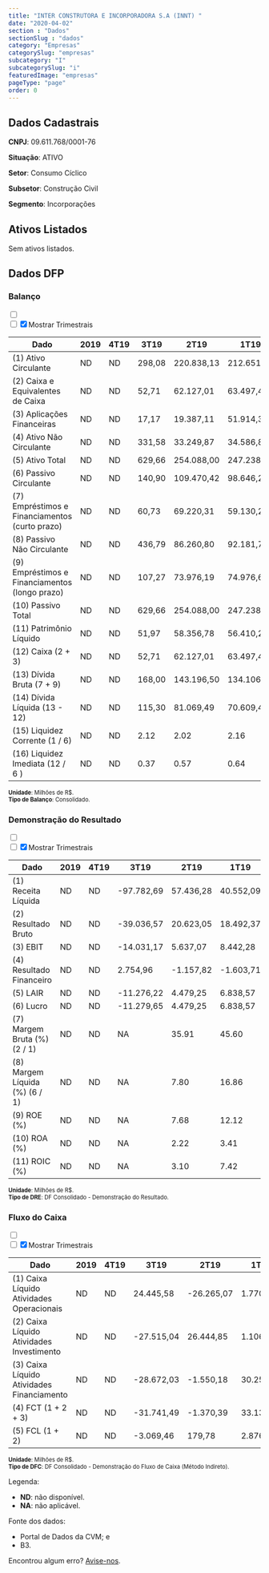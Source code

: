 ```yaml
---  
title: "INTER CONSTRUTORA E INCORPORADORA S.A (INNT) "  
date: "2020-04-02"  
section : "Dados"  
sectionSlug : "dados"  
category: "Empresas"  
categorySlug: "empresas"  
subcategory: "I"  
subcategorySlug: "i"  
featuredImage: "empresas"  
pageType: "page"  
order: 0  
---
```



## Dados Cadastrais


**CNPJ**: 09.611.768/0001-76

**Situação**: ATIVO

**Setor**: Consumo Cíclico

**Subsetor**: Construção Civil

**Segmento**: Incorporações


## Ativos Listados


Sem ativos listados.




## Dados DFP

### Balanço
  
<input type='checkbox' class='toggleCommand' id='toggleBalanco' name='toggleBalanco'>  
<div class='filter-group-balanco'>  
<div class='check_button_balanco'>  
<label for='toggleBalanco'>  
<input type='checkbox' data-filter-col='trimBalanco'><input type='checkbox' data-filter-col='trimBalanco' checked><span>Mostrar Trimestrais</span>  
</label>  
</div>  
</div>  
<div class='overflow balancoTableWrapper'>  
<table class='balancoTable'>  
<thead>  
<tr>  
<th class='dataHeader fixedLeftColumn'>Dado</th>  
<th>2019</th>  
<th class='trimHeader' data-col='trimBalanco'>4T19</th>  
<th class='trimHeader' data-col='trimBalanco'>3T19</th>  
<th class='trimHeader' data-col='trimBalanco'>2T19</th>  
<th class='trimHeader' data-col='trimBalanco'>1T19</th>  
<th>2018</th>  
<th class='trimHeader' data-col='trimBalanco'>4T18</th>  
<th class='trimHeader' data-col='trimBalanco'>3T18</th>  
<th class='trimHeader' data-col='trimBalanco'>2T18</th>  
<th class='trimHeader' data-col='trimBalanco'>1T18</th>  
<th>2017</th>  
<th class='trimHeader' data-col='trimBalanco'>4T17</th>  
<th class='trimHeader' data-col='trimBalanco'>3T17</th>  
<th class='trimHeader' data-col='trimBalanco'>2T17</th>  
<th class='trimHeader' data-col='trimBalanco'>1T17</th>  
<th>2016</th>  
<th class='trimHeader' data-col='trimBalanco'>4T16</th>  
<th class='trimHeader' data-col='trimBalanco'>3T16</th>  
<th class='trimHeader' data-col='trimBalanco'>2T16</th>  
<th class='trimHeader' data-col='trimBalanco'>1T16</th>  
<th>2015</th>  
<th class='trimHeader' data-col='trimBalanco'>4T15</th>  
<th class='trimHeader' data-col='trimBalanco'>3T15</th>  
<th class='trimHeader' data-col='trimBalanco'>2T15</th>  
<th class='trimHeader' data-col='trimBalanco'>1T15</th>  
</tr>  
</thead>  
<tbody>  
<tr class='trContaAtivo'>  
<td class='leftAlignCell rowDescription fixedLeftColumn'>(1) Ativo Circulante</td>  
<td>ND</td>  
<td data-col='trimBalanco' class='trimData'>ND</td>  
<td data-col='trimBalanco' class='trimData'>298,08</td>  
<td data-col='trimBalanco' class='trimData'>220.838,13</td>  
<td data-col='trimBalanco' class='trimData'>212.651,36</td>  
<td>197,12</td>  
<td data-col='trimBalanco' class='trimData'>197,12</td>  
<td data-col='trimBalanco' class='trimData'>197,12</td>  
<td data-col='trimBalanco' class='trimData'>190.526,20</td>  
<td data-col='trimBalanco' class='trimData'>190.526,20</td>  
<td>53,21</td>  
<td data-col='trimBalanco' class='trimData'>53,21</td>  
<td data-col='trimBalanco' class='trimData'>53,21</td>  
<td data-col='trimBalanco' class='trimData'>ND</td>  
<td data-col='trimBalanco' class='trimData'>ND</td>  
<td>ND</td>  
<td data-col='trimBalanco' class='trimData'>ND</td>  
<td data-col='trimBalanco' class='trimData'>ND</td>  
<td data-col='trimBalanco' class='trimData'>ND</td>  
<td data-col='trimBalanco' class='trimData'>ND</td>  
<td>ND</td>  
<td data-col='trimBalanco' class='trimData'>ND</td>  
<td data-col='trimBalanco' class='trimData'>ND</td>  
<td data-col='trimBalanco' class='trimData'>ND</td>  
<td data-col='trimBalanco' class='trimData'>ND</td>  
</tr>  
<tr class='trContaAtivo'>  
<td class='leftAlignCell rowDescription fixedLeftColumn'>(2) Caixa e Equivalentes de Caixa</td>  
<td>ND</td>  
<td data-col='trimBalanco' class='trimData'>ND</td>  
<td data-col='trimBalanco' class='trimData'>52,71</td>  
<td data-col='trimBalanco' class='trimData'>62.127,01</td>  
<td data-col='trimBalanco' class='trimData'>63.497,40</td>  
<td>30,36</td>  
<td data-col='trimBalanco' class='trimData'>30,36</td>  
<td data-col='trimBalanco' class='trimData'>30,36</td>  
<td data-col='trimBalanco' class='trimData'>30.363,17</td>  
<td data-col='trimBalanco' class='trimData'>30.363,17</td>  
<td>29,98</td>  
<td data-col='trimBalanco' class='trimData'>29,98</td>  
<td data-col='trimBalanco' class='trimData'>29,98</td>  
<td data-col='trimBalanco' class='trimData'>ND</td>  
<td data-col='trimBalanco' class='trimData'>ND</td>  
<td>ND</td>  
<td data-col='trimBalanco' class='trimData'>ND</td>  
<td data-col='trimBalanco' class='trimData'>ND</td>  
<td data-col='trimBalanco' class='trimData'>ND</td>  
<td data-col='trimBalanco' class='trimData'>ND</td>  
<td>ND</td>  
<td data-col='trimBalanco' class='trimData'>ND</td>  
<td data-col='trimBalanco' class='trimData'>ND</td>  
<td data-col='trimBalanco' class='trimData'>ND</td>  
<td data-col='trimBalanco' class='trimData'>ND</td>  
</tr>  
<tr class='trContaAtivo'>  
<td class='leftAlignCell rowDescription fixedLeftColumn'>(3) Aplicações Financeiras</td>  
<td>ND</td>  
<td data-col='trimBalanco' class='trimData'>ND</td>  
<td data-col='trimBalanco' class='trimData'>17,17</td>  
<td data-col='trimBalanco' class='trimData'>19.387,11</td>  
<td data-col='trimBalanco' class='trimData'>51.914,35</td>  
<td>54,80</td>  
<td data-col='trimBalanco' class='trimData'>54,80</td>  
<td data-col='trimBalanco' class='trimData'>54,80</td>  
<td data-col='trimBalanco' class='trimData'>54.805,31</td>  
<td data-col='trimBalanco' class='trimData'>54.805,31</td>  
<td>0,00</td>  
<td data-col='trimBalanco' class='trimData'>0,00</td>  
<td data-col='trimBalanco' class='trimData'>0,00</td>  
<td data-col='trimBalanco' class='trimData'>ND</td>  
<td data-col='trimBalanco' class='trimData'>ND</td>  
<td>ND</td>  
<td data-col='trimBalanco' class='trimData'>ND</td>  
<td data-col='trimBalanco' class='trimData'>ND</td>  
<td data-col='trimBalanco' class='trimData'>ND</td>  
<td data-col='trimBalanco' class='trimData'>ND</td>  
<td>ND</td>  
<td data-col='trimBalanco' class='trimData'>ND</td>  
<td data-col='trimBalanco' class='trimData'>ND</td>  
<td data-col='trimBalanco' class='trimData'>ND</td>  
<td data-col='trimBalanco' class='trimData'>ND</td>  
</tr>  
<tr class='trContaAtivo'>  
<td class='leftAlignCell rowDescription fixedLeftColumn'>(4) Ativo Não Circulante</td>  
<td>ND</td>  
<td data-col='trimBalanco' class='trimData'>ND</td>  
<td data-col='trimBalanco' class='trimData'>331,58</td>  
<td data-col='trimBalanco' class='trimData'>33.249,87</td>  
<td data-col='trimBalanco' class='trimData'>34.586,84</td>  
<td>198,12</td>  
<td data-col='trimBalanco' class='trimData'>198,12</td>  
<td data-col='trimBalanco' class='trimData'>198,12</td>  
<td data-col='trimBalanco' class='trimData'>25.625,91</td>  
<td data-col='trimBalanco' class='trimData'>25.625,91</td>  
<td>21,62</td>  
<td data-col='trimBalanco' class='trimData'>21,62</td>  
<td data-col='trimBalanco' class='trimData'>21,62</td>  
<td data-col='trimBalanco' class='trimData'>ND</td>  
<td data-col='trimBalanco' class='trimData'>ND</td>  
<td>ND</td>  
<td data-col='trimBalanco' class='trimData'>ND</td>  
<td data-col='trimBalanco' class='trimData'>ND</td>  
<td data-col='trimBalanco' class='trimData'>ND</td>  
<td data-col='trimBalanco' class='trimData'>ND</td>  
<td>ND</td>  
<td data-col='trimBalanco' class='trimData'>ND</td>  
<td data-col='trimBalanco' class='trimData'>ND</td>  
<td data-col='trimBalanco' class='trimData'>ND</td>  
<td data-col='trimBalanco' class='trimData'>ND</td>  
</tr>  
<tr class='trContaAtivo'>  
<td class='leftAlignCell rowDescription fixedLeftColumn'>(5) Ativo Total</td>  
<td>ND</td>  
<td data-col='trimBalanco' class='trimData'>ND</td>  
<td data-col='trimBalanco' class='trimData'>629,66</td>  
<td data-col='trimBalanco' class='trimData'>254.088,00</td>  
<td data-col='trimBalanco' class='trimData'>247.238,21</td>  
<td>395,23</td>  
<td data-col='trimBalanco' class='trimData'>395,23</td>  
<td data-col='trimBalanco' class='trimData'>395,23</td>  
<td data-col='trimBalanco' class='trimData'>216.152,11</td>  
<td data-col='trimBalanco' class='trimData'>216.152,11</td>  
<td>74,83</td>  
<td data-col='trimBalanco' class='trimData'>74,83</td>  
<td data-col='trimBalanco' class='trimData'>74,83</td>  
<td data-col='trimBalanco' class='trimData'>ND</td>  
<td data-col='trimBalanco' class='trimData'>ND</td>  
<td>ND</td>  
<td data-col='trimBalanco' class='trimData'>ND</td>  
<td data-col='trimBalanco' class='trimData'>ND</td>  
<td data-col='trimBalanco' class='trimData'>ND</td>  
<td data-col='trimBalanco' class='trimData'>ND</td>  
<td>ND</td>  
<td data-col='trimBalanco' class='trimData'>ND</td>  
<td data-col='trimBalanco' class='trimData'>ND</td>  
<td data-col='trimBalanco' class='trimData'>ND</td>  
<td data-col='trimBalanco' class='trimData'>ND</td>  
</tr>  
<tr class='trContaPassivo'>  
<td class='leftAlignCell rowDescription fixedLeftColumn'>(6) Passivo Circulante</td>  
<td>ND</td>  
<td data-col='trimBalanco' class='trimData'>ND</td>  
<td data-col='trimBalanco' class='trimData'>140,90</td>  
<td data-col='trimBalanco' class='trimData'>109.470,42</td>  
<td data-col='trimBalanco' class='trimData'>98.646,21</td>  
<td>112,83</td>  
<td data-col='trimBalanco' class='trimData'>112,83</td>  
<td data-col='trimBalanco' class='trimData'>112,83</td>  
<td data-col='trimBalanco' class='trimData'>58.363,55</td>  
<td data-col='trimBalanco' class='trimData'>58.363,55</td>  
<td>20,07</td>  
<td data-col='trimBalanco' class='trimData'>20,07</td>  
<td data-col='trimBalanco' class='trimData'>20,07</td>  
<td data-col='trimBalanco' class='trimData'>ND</td>  
<td data-col='trimBalanco' class='trimData'>ND</td>  
<td>ND</td>  
<td data-col='trimBalanco' class='trimData'>ND</td>  
<td data-col='trimBalanco' class='trimData'>ND</td>  
<td data-col='trimBalanco' class='trimData'>ND</td>  
<td data-col='trimBalanco' class='trimData'>ND</td>  
<td>ND</td>  
<td data-col='trimBalanco' class='trimData'>ND</td>  
<td data-col='trimBalanco' class='trimData'>ND</td>  
<td data-col='trimBalanco' class='trimData'>ND</td>  
<td data-col='trimBalanco' class='trimData'>ND</td>  
</tr>  
<tr class='trContaPassivo'>  
<td class='leftAlignCell rowDescription fixedLeftColumn'>(7) Empréstimos e Financiamentos (curto prazo)</td>  
<td>ND</td>  
<td data-col='trimBalanco' class='trimData'>ND</td>  
<td data-col='trimBalanco' class='trimData'>60,73</td>  
<td data-col='trimBalanco' class='trimData'>69.220,31</td>  
<td data-col='trimBalanco' class='trimData'>59.130,28</td>  
<td>11,17</td>  
<td data-col='trimBalanco' class='trimData'>11,17</td>  
<td data-col='trimBalanco' class='trimData'>11,17</td>  
<td data-col='trimBalanco' class='trimData'>2.941,73</td>  
<td data-col='trimBalanco' class='trimData'>2.941,73</td>  
<td>2,10</td>  
<td data-col='trimBalanco' class='trimData'>2,10</td>  
<td data-col='trimBalanco' class='trimData'>2,10</td>  
<td data-col='trimBalanco' class='trimData'>ND</td>  
<td data-col='trimBalanco' class='trimData'>ND</td>  
<td>ND</td>  
<td data-col='trimBalanco' class='trimData'>ND</td>  
<td data-col='trimBalanco' class='trimData'>ND</td>  
<td data-col='trimBalanco' class='trimData'>ND</td>  
<td data-col='trimBalanco' class='trimData'>ND</td>  
<td>ND</td>  
<td data-col='trimBalanco' class='trimData'>ND</td>  
<td data-col='trimBalanco' class='trimData'>ND</td>  
<td data-col='trimBalanco' class='trimData'>ND</td>  
<td data-col='trimBalanco' class='trimData'>ND</td>  
</tr>  
<tr class='trContaPassivo'>  
<td class='leftAlignCell rowDescription fixedLeftColumn'>(8) Passivo Não Circulante</td>  
<td>ND</td>  
<td data-col='trimBalanco' class='trimData'>ND</td>  
<td data-col='trimBalanco' class='trimData'>436,79</td>  
<td data-col='trimBalanco' class='trimData'>86.260,80</td>  
<td data-col='trimBalanco' class='trimData'>92.181,74</td>  
<td>258,99</td>  
<td data-col='trimBalanco' class='trimData'>258,99</td>  
<td data-col='trimBalanco' class='trimData'>258,99</td>  
<td data-col='trimBalanco' class='trimData'>108.216,87</td>  
<td data-col='trimBalanco' class='trimData'>108.216,87</td>  
<td>47,62</td>  
<td data-col='trimBalanco' class='trimData'>47,62</td>  
<td data-col='trimBalanco' class='trimData'>47,62</td>  
<td data-col='trimBalanco' class='trimData'>ND</td>  
<td data-col='trimBalanco' class='trimData'>ND</td>  
<td>ND</td>  
<td data-col='trimBalanco' class='trimData'>ND</td>  
<td data-col='trimBalanco' class='trimData'>ND</td>  
<td data-col='trimBalanco' class='trimData'>ND</td>  
<td data-col='trimBalanco' class='trimData'>ND</td>  
<td>ND</td>  
<td data-col='trimBalanco' class='trimData'>ND</td>  
<td data-col='trimBalanco' class='trimData'>ND</td>  
<td data-col='trimBalanco' class='trimData'>ND</td>  
<td data-col='trimBalanco' class='trimData'>ND</td>  
</tr>  
<tr class='trContaPassivo'>  
<td class='leftAlignCell rowDescription fixedLeftColumn'>(9) Empréstimos e Financiamentos (longo prazo)</td>  
<td>ND</td>  
<td data-col='trimBalanco' class='trimData'>ND</td>  
<td data-col='trimBalanco' class='trimData'>107,27</td>  
<td data-col='trimBalanco' class='trimData'>73.976,19</td>  
<td data-col='trimBalanco' class='trimData'>74.976,62</td>  
<td>91,77</td>  
<td data-col='trimBalanco' class='trimData'>91,77</td>  
<td data-col='trimBalanco' class='trimData'>91,77</td>  
<td data-col='trimBalanco' class='trimData'>95.850,02</td>  
<td data-col='trimBalanco' class='trimData'>95.850,02</td>  
<td>36,36</td>  
<td data-col='trimBalanco' class='trimData'>36,36</td>  
<td data-col='trimBalanco' class='trimData'>36,36</td>  
<td data-col='trimBalanco' class='trimData'>ND</td>  
<td data-col='trimBalanco' class='trimData'>ND</td>  
<td>ND</td>  
<td data-col='trimBalanco' class='trimData'>ND</td>  
<td data-col='trimBalanco' class='trimData'>ND</td>  
<td data-col='trimBalanco' class='trimData'>ND</td>  
<td data-col='trimBalanco' class='trimData'>ND</td>  
<td>ND</td>  
<td data-col='trimBalanco' class='trimData'>ND</td>  
<td data-col='trimBalanco' class='trimData'>ND</td>  
<td data-col='trimBalanco' class='trimData'>ND</td>  
<td data-col='trimBalanco' class='trimData'>ND</td>  
</tr>  
<tr class='trContaPassivo'>  
<td class='leftAlignCell rowDescription fixedLeftColumn'>(10) Passivo Total</td>  
<td>ND</td>  
<td data-col='trimBalanco' class='trimData'>ND</td>  
<td data-col='trimBalanco' class='trimData'>629,66</td>  
<td data-col='trimBalanco' class='trimData'>254.088,00</td>  
<td data-col='trimBalanco' class='trimData'>247.238,21</td>  
<td>395,23</td>  
<td data-col='trimBalanco' class='trimData'>395,23</td>  
<td data-col='trimBalanco' class='trimData'>395,23</td>  
<td data-col='trimBalanco' class='trimData'>216.152,11</td>  
<td data-col='trimBalanco' class='trimData'>216.152,11</td>  
<td>74,83</td>  
<td data-col='trimBalanco' class='trimData'>74,83</td>  
<td data-col='trimBalanco' class='trimData'>74,83</td>  
<td data-col='trimBalanco' class='trimData'>ND</td>  
<td data-col='trimBalanco' class='trimData'>ND</td>  
<td>ND</td>  
<td data-col='trimBalanco' class='trimData'>ND</td>  
<td data-col='trimBalanco' class='trimData'>ND</td>  
<td data-col='trimBalanco' class='trimData'>ND</td>  
<td data-col='trimBalanco' class='trimData'>ND</td>  
<td>ND</td>  
<td data-col='trimBalanco' class='trimData'>ND</td>  
<td data-col='trimBalanco' class='trimData'>ND</td>  
<td data-col='trimBalanco' class='trimData'>ND</td>  
<td data-col='trimBalanco' class='trimData'>ND</td>  
</tr>  
<tr class='trContaPassivo'>  
<td class='leftAlignCell rowDescription fixedLeftColumn'>(11) Patrimônio Líquido</td>  
<td>ND</td>  
<td data-col='trimBalanco' class='trimData'>ND</td>  
<td data-col='trimBalanco' class='trimData'>51,97</td>  
<td data-col='trimBalanco' class='trimData'>58.356,78</td>  
<td data-col='trimBalanco' class='trimData'>56.410,26</td>  
<td>23,41</td>  
<td data-col='trimBalanco' class='trimData'>23,41</td>  
<td data-col='trimBalanco' class='trimData'>23,41</td>  
<td data-col='trimBalanco' class='trimData'>49.571,69</td>  
<td data-col='trimBalanco' class='trimData'>49.571,69</td>  
<td>7,15</td>  
<td data-col='trimBalanco' class='trimData'>7,15</td>  
<td data-col='trimBalanco' class='trimData'>7,15</td>  
<td data-col='trimBalanco' class='trimData'>ND</td>  
<td data-col='trimBalanco' class='trimData'>ND</td>  
<td>ND</td>  
<td data-col='trimBalanco' class='trimData'>ND</td>  
<td data-col='trimBalanco' class='trimData'>ND</td>  
<td data-col='trimBalanco' class='trimData'>ND</td>  
<td data-col='trimBalanco' class='trimData'>ND</td>  
<td>ND</td>  
<td data-col='trimBalanco' class='trimData'>ND</td>  
<td data-col='trimBalanco' class='trimData'>ND</td>  
<td data-col='trimBalanco' class='trimData'>ND</td>  
<td data-col='trimBalanco' class='trimData'>ND</td>  
</tr>  
<tr>  
<td class='leftAlignCell rowDescription fixedLeftColumn'>(12) Caixa (2 + 3)</td>  
<td>ND</td>  
<td data-col='trimBalanco' class='trimData'>ND</td>  
<td class='positiveNumber trimData' data-col='trimBalanco'>52,71</td>  
<td class='positiveNumber trimData' data-col='trimBalanco'>62.127,01</td>  
<td class='positiveNumber trimData' data-col='trimBalanco'>63.497,40</td>  
<td class='positiveNumber'>85,17</td>  
<td class='positiveNumber trimData' data-col='trimBalanco'>30,36</td>  
<td class='positiveNumber trimData' data-col='trimBalanco'>30,36</td>  
<td class='positiveNumber trimData' data-col='trimBalanco'>30.363,17</td>  
<td class='positiveNumber trimData' data-col='trimBalanco'>30.363,17</td>  
<td class='positiveNumber'>29,98</td>  
<td class='positiveNumber trimData' data-col='trimBalanco'>29,98</td>  
<td class='positiveNumber trimData' data-col='trimBalanco'>29,98</td>  
<td data-col='trimBalanco' class='trimData'>ND</td>  
<td data-col='trimBalanco' class='trimData'>ND</td>  
<td>ND</td>  
<td data-col='trimBalanco' class='trimData'>ND</td>  
<td data-col='trimBalanco' class='trimData'>ND</td>  
<td data-col='trimBalanco' class='trimData'>ND</td>  
<td data-col='trimBalanco' class='trimData'>ND</td>  
<td>ND</td>  
<td data-col='trimBalanco' class='trimData'>ND</td>  
<td data-col='trimBalanco' class='trimData'>ND</td>  
<td data-col='trimBalanco' class='trimData'>ND</td>  
<td data-col='trimBalanco' class='trimData'>ND</td>  
</tr>  
<tr class='trDividaBruta'>  
<td class='leftAlignCell rowDescription fixedLeftColumn'>(13) Dívida Bruta (7 + 9)</td>  
<td>ND</td>  
<td data-col='trimBalanco' class='trimData'>ND</td>  
<td class='negativeNumber trimData' data-col='trimBalanco'>168,00</td>  
<td class='negativeNumber trimData' data-col='trimBalanco'>143.196,50</td>  
<td class='negativeNumber trimData' data-col='trimBalanco'>134.106,89</td>  
<td class='negativeNumber'>102,94</td>  
<td class='negativeNumber trimData' data-col='trimBalanco'>102,94</td>  
<td class='negativeNumber trimData' data-col='trimBalanco'>102,94</td>  
<td class='negativeNumber trimData' data-col='trimBalanco'>98.791,76</td>  
<td class='negativeNumber trimData' data-col='trimBalanco'>98.791,76</td>  
<td class='negativeNumber'>38,46</td>  
<td class='negativeNumber trimData' data-col='trimBalanco'>38,46</td>  
<td class='negativeNumber trimData' data-col='trimBalanco'>38,46</td>  
<td data-col='trimBalanco' class='trimData'>ND</td>  
<td data-col='trimBalanco' class='trimData'>ND</td>  
<td>ND</td>  
<td data-col='trimBalanco' class='trimData'>ND</td>  
<td data-col='trimBalanco' class='trimData'>ND</td>  
<td data-col='trimBalanco' class='trimData'>ND</td>  
<td data-col='trimBalanco' class='trimData'>ND</td>  
<td>ND</td>  
<td data-col='trimBalanco' class='trimData'>ND</td>  
<td data-col='trimBalanco' class='trimData'>ND</td>  
<td data-col='trimBalanco' class='trimData'>ND</td>  
<td data-col='trimBalanco' class='trimData'>ND</td>  
</tr>  
<tr>  
<td class='leftAlignCell rowDescription fixedLeftColumn'>(14) Dívida Líquida  (13 - 12)</td>  
<td>ND</td>  
<td data-col='trimBalanco' class='trimData'>ND</td>  
<td class='negativeNumber trimData' data-col='trimBalanco'>115,30</td>  
<td class='negativeNumber trimData' data-col='trimBalanco'>81.069,49</td>  
<td class='negativeNumber trimData' data-col='trimBalanco'>70.609,49</td>  
<td class='negativeNumber'>17,77</td>  
<td class='negativeNumber trimData' data-col='trimBalanco'>72,57</td>  
<td class='negativeNumber trimData' data-col='trimBalanco'>72,57</td>  
<td class='negativeNumber trimData' data-col='trimBalanco'>68.428,59</td>  
<td class='negativeNumber trimData' data-col='trimBalanco'>68.428,59</td>  
<td class='negativeNumber'>8,48</td>  
<td class='negativeNumber trimData' data-col='trimBalanco'>8,48</td>  
<td class='negativeNumber trimData' data-col='trimBalanco'>8,48</td>  
<td data-col='trimBalanco' class='trimData'>ND</td>  
<td data-col='trimBalanco' class='trimData'>ND</td>  
<td>ND</td>  
<td data-col='trimBalanco' class='trimData'>ND</td>  
<td data-col='trimBalanco' class='trimData'>ND</td>  
<td data-col='trimBalanco' class='trimData'>ND</td>  
<td data-col='trimBalanco' class='trimData'>ND</td>  
<td>ND</td>  
<td data-col='trimBalanco' class='trimData'>ND</td>  
<td data-col='trimBalanco' class='trimData'>ND</td>  
<td data-col='trimBalanco' class='trimData'>ND</td>  
<td data-col='trimBalanco' class='trimData'>ND</td>  
</tr>  
<tr>  
<td class='leftAlignCell rowDescription fixedLeftColumn'>(15) Liquidez Corrente (1 / 6)</td>  
<td>ND</td>  
<td data-col='trimBalanco' class='trimData'>ND</td>  
<td data-col='trimBalanco' class='trimData'>2.12</td>  
<td data-col='trimBalanco' class='trimData'>2.02</td>  
<td data-col='trimBalanco' class='trimData'>2.16</td>  
<td>1.75</td>  
<td data-col='trimBalanco' class='trimData'>1.75</td>  
<td data-col='trimBalanco' class='trimData'>1.75</td>  
<td data-col='trimBalanco' class='trimData'>3.26</td>  
<td data-col='trimBalanco' class='trimData'>3.26</td>  
<td>2.65</td>  
<td data-col='trimBalanco' class='trimData'>2.65</td>  
<td data-col='trimBalanco' class='trimData'>2.65</td>  
<td data-col='trimBalanco' class='trimData'>ND</td>  
<td data-col='trimBalanco' class='trimData'>ND</td>  
<td>ND</td>  
<td data-col='trimBalanco' class='trimData'>ND</td>  
<td data-col='trimBalanco' class='trimData'>ND</td>  
<td data-col='trimBalanco' class='trimData'>ND</td>  
<td data-col='trimBalanco' class='trimData'>ND</td>  
<td>ND</td>  
<td data-col='trimBalanco' class='trimData'>ND</td>  
<td data-col='trimBalanco' class='trimData'>ND</td>  
<td data-col='trimBalanco' class='trimData'>ND</td>  
<td data-col='trimBalanco' class='trimData'>ND</td>  
</tr>  
<tr>  
<td class='leftAlignCell rowDescription fixedLeftColumn'>(16) Liquidez Imediata  (12 / 6 )</td>  
<td>ND</td>  
<td data-col='trimBalanco' class='trimData'>ND</td>  
<td data-col='trimBalanco' class='trimData'>0.37</td>  
<td data-col='trimBalanco' class='trimData'>0.57</td>  
<td data-col='trimBalanco' class='trimData'>0.64</td>  
<td>0.75</td>  
<td data-col='trimBalanco' class='trimData'>0.27</td>  
<td data-col='trimBalanco' class='trimData'>0.27</td>  
<td data-col='trimBalanco' class='trimData'>0.52</td>  
<td data-col='trimBalanco' class='trimData'>0.52</td>  
<td>1.49</td>  
<td data-col='trimBalanco' class='trimData'>1.49</td>  
<td data-col='trimBalanco' class='trimData'>1.49</td>  
<td data-col='trimBalanco' class='trimData'>ND</td>  
<td data-col='trimBalanco' class='trimData'>ND</td>  
<td>ND</td>  
<td data-col='trimBalanco' class='trimData'>ND</td>  
<td data-col='trimBalanco' class='trimData'>ND</td>  
<td data-col='trimBalanco' class='trimData'>ND</td>  
<td data-col='trimBalanco' class='trimData'>ND</td>  
<td>ND</td>  
<td data-col='trimBalanco' class='trimData'>ND</td>  
<td data-col='trimBalanco' class='trimData'>ND</td>  
<td data-col='trimBalanco' class='trimData'>ND</td>  
<td data-col='trimBalanco' class='trimData'>ND</td>  
</tr>  
</tbody>  
</table>  
</div>  
<p style='font-size:0.7rem; margin:0px;'><strong>Unidade</strong>: Milhões de R$.</p>  
<p style='font-size:0.7rem; margin:0px;'><strong>Tipo de Balanço</strong>: Consolidado.</p>


### Demonstração do Resultado
  
<input type='checkbox' class='toggleCommand' id='toggleDRE' name='toggleDRE'>  
<div class='filter-group-dre'>  
<div class='check_button_dre'>  
<label for='toggleDRE'>  
<input type='checkbox' data-filter-col='trimDRE'><input type='checkbox' data-filter-col='trimDRE' checked><span>Mostrar Trimestrais</span>  
</label>  
</div>  
</div>  
<div class='overflow balancoTableWrapper'>  
<table class='balancoTable'>  
<thead>  
<tr>  
<th class='dataHeader fixedLeftColumn'>Dado</th>  
<th>2019</th>  
<th class='trimHeader' data-col='trimDRE'>4T19</th>  
<th class='trimHeader' data-col='trimDRE'>3T19</th>  
<th class='trimHeader' data-col='trimDRE'>2T19</th>  
<th class='trimHeader' data-col='trimDRE'>1T19</th>  
<th>2018</th>  
<th class='trimHeader' data-col='trimDRE'>4T18</th>  
<th class='trimHeader' data-col='trimDRE'>3T18</th>  
<th class='trimHeader' data-col='trimDRE'>2T18</th>  
<th class='trimHeader' data-col='trimDRE'>1T18</th>  
<th>2017</th>  
<th class='trimHeader' data-col='trimDRE'>4T17</th>  
<th class='trimHeader' data-col='trimDRE'>3T17</th>  
<th class='trimHeader' data-col='trimDRE'>2T17</th>  
<th class='trimHeader' data-col='trimDRE'>1T17</th>  
<th>2016</th>  
<th class='trimHeader' data-col='trimDRE'>4T16</th>  
<th class='trimHeader' data-col='trimDRE'>3T16</th>  
<th class='trimHeader' data-col='trimDRE'>2T16</th>  
<th class='trimHeader' data-col='trimDRE'>1T16</th>  
<th>2015</th>  
<th class='trimHeader' data-col='trimDRE'>4T15</th>  
<th class='trimHeader' data-col='trimDRE'>3T15</th>  
<th class='trimHeader' data-col='trimDRE'>2T15</th>  
<th class='trimHeader' data-col='trimDRE'>1T15</th>  
</tr>  
</thead>  
<tbody>  
<tr class='trDRE'>  
<td class='leftAlignCell rowDescription fixedLeftColumn'>(1) Receita Líquida</td>  
<td>ND</td>  
<td data-col='trimDRE' class='trimData'>ND</td>  
<td data-col='trimDRE' class='trimData' >-97.782,69</td>  
<td data-col='trimDRE' class='trimData' >57.436,28</td>  
<td data-col='trimDRE' class='trimData' >40.552,09</td>  
<td>205,01</td>  
<td data-col='trimDRE' class='trimData' >75,07</td>  
<td data-col='trimDRE' class='trimData' >-73.381,29</td>  
<td data-col='trimDRE' class='trimData' >37.537,83</td>  
<td data-col='trimDRE' class='trimData' >35.973,41</td>  
<td>125,39</td>  
<td data-col='trimDRE' class='trimData' >125,39</td>  
<td data-col='trimDRE' class='trimData' >95,24</td>  
<td data-col='trimDRE' class='trimData'>ND</td>  
<td data-col='trimDRE' class='trimData'>ND</td>  
<td>ND</td>  
<td data-col='trimDRE' class='trimData'>ND</td>  
<td data-col='trimDRE' class='trimData'>ND</td>  
<td data-col='trimDRE' class='trimData'>ND</td>  
<td data-col='trimDRE' class='trimData'>ND</td>  
<td>ND</td>  
<td data-col='trimDRE' class='trimData'>ND</td>  
<td data-col='trimDRE' class='trimData'>ND</td>  
<td data-col='trimDRE' class='trimData'>ND</td>  
<td data-col='trimDRE' class='trimData'>ND</td>  
</tr>  
<tr class='trDRE'>  
<td class='leftAlignCell rowDescription fixedLeftColumn'>(2) Resultado Bruto</td>  
<td>ND</td>  
<td data-col='trimDRE' class='trimData'>ND</td>  
<td data-col='trimDRE' class='trimData negativeNumber' >-39.036,57</td>  
<td data-col='trimDRE' class='trimData positiveNumberGreen' >20.623,05</td>  
<td data-col='trimDRE' class='trimData positiveNumberGreen' >18.492,37</td>  
<td class='positiveNumberGreen'>79,13</td>  
<td data-col='trimDRE' class='trimData positiveNumberGreen' >28,08</td>  
<td data-col='trimDRE' class='trimData negativeNumber' >-31.599,88</td>  
<td data-col='trimDRE' class='trimData positiveNumberGreen' >16.671,48</td>  
<td data-col='trimDRE' class='trimData positiveNumberGreen' >14.979,44</td>  
<td class='positiveNumberGreen'>42,76</td>  
<td data-col='trimDRE' class='trimData positiveNumberGreen' >42,76</td>  
<td data-col='trimDRE' class='trimData positiveNumberGreen' >39,73</td>  
<td data-col='trimDRE' class='trimData'>ND</td>  
<td data-col='trimDRE' class='trimData'>ND</td>  
<td>ND</td>  
<td data-col='trimDRE' class='trimData'>ND</td>  
<td data-col='trimDRE' class='trimData'>ND</td>  
<td data-col='trimDRE' class='trimData'>ND</td>  
<td data-col='trimDRE' class='trimData'>ND</td>  
<td>ND</td>  
<td data-col='trimDRE' class='trimData'>ND</td>  
<td data-col='trimDRE' class='trimData'>ND</td>  
<td data-col='trimDRE' class='trimData'>ND</td>  
<td data-col='trimDRE' class='trimData'>ND</td>  
</tr>  
<tr class='trDRE'>  
<td class='leftAlignCell rowDescription fixedLeftColumn'>(3) EBIT</td>  
<td>ND</td>  
<td data-col='trimDRE' class='trimData'>ND</td>  
<td data-col='trimDRE' class='trimData negativeNumber' >-14.031,17</td>  
<td data-col='trimDRE' class='trimData positiveNumberGreen' >5.637,07</td>  
<td data-col='trimDRE' class='trimData positiveNumberGreen' >8.442,28</td>  
<td class='positiveNumberGreen'>60,44</td>  
<td data-col='trimDRE' class='trimData positiveNumberGreen' >22,79</td>  
<td data-col='trimDRE' class='trimData negativeNumber' >-19.605,79</td>  
<td data-col='trimDRE' class='trimData positiveNumberGreen' >10.139,61</td>  
<td data-col='trimDRE' class='trimData positiveNumberGreen' >9.503,84</td>  
<td class='positiveNumberGreen'>26,59</td>  
<td data-col='trimDRE' class='trimData positiveNumberGreen' >26,59</td>  
<td data-col='trimDRE' class='trimData positiveNumberGreen' >27,80</td>  
<td data-col='trimDRE' class='trimData'>ND</td>  
<td data-col='trimDRE' class='trimData'>ND</td>  
<td>ND</td>  
<td data-col='trimDRE' class='trimData'>ND</td>  
<td data-col='trimDRE' class='trimData'>ND</td>  
<td data-col='trimDRE' class='trimData'>ND</td>  
<td data-col='trimDRE' class='trimData'>ND</td>  
<td>ND</td>  
<td data-col='trimDRE' class='trimData'>ND</td>  
<td data-col='trimDRE' class='trimData'>ND</td>  
<td data-col='trimDRE' class='trimData'>ND</td>  
<td data-col='trimDRE' class='trimData'>ND</td>  
</tr>  
<tr class='trDRE'>  
<td class='leftAlignCell rowDescription fixedLeftColumn'>(4) Resultado Financeiro</td>  
<td>ND</td>  
<td data-col='trimDRE' class='trimData'>ND</td>  
<td data-col='trimDRE' class='trimData positiveNumberGreen' >2.754,96</td>  
<td data-col='trimDRE' class='trimData negativeNumber' >-1.157,82</td>  
<td data-col='trimDRE' class='trimData negativeNumber' >-1.603,71</td>  
<td class='negativeNumber'>-9,78</td>  
<td data-col='trimDRE' class='trimData negativeNumber' >-4,69</td>  
<td data-col='trimDRE' class='trimData positiveNumberGreen' >3.247,79</td>  
<td data-col='trimDRE' class='trimData negativeNumber' >-2.109,45</td>  
<td data-col='trimDRE' class='trimData negativeNumber' >-1.143,43</td>  
<td class='negativeNumber'>-3,28</td>  
<td data-col='trimDRE' class='trimData negativeNumber' >-3,28</td>  
<td data-col='trimDRE' class='trimData negativeNumber' >-2,24</td>  
<td data-col='trimDRE' class='trimData'>ND</td>  
<td data-col='trimDRE' class='trimData'>ND</td>  
<td>ND</td>  
<td data-col='trimDRE' class='trimData'>ND</td>  
<td data-col='trimDRE' class='trimData'>ND</td>  
<td data-col='trimDRE' class='trimData'>ND</td>  
<td data-col='trimDRE' class='trimData'>ND</td>  
<td>ND</td>  
<td data-col='trimDRE' class='trimData'>ND</td>  
<td data-col='trimDRE' class='trimData'>ND</td>  
<td data-col='trimDRE' class='trimData'>ND</td>  
<td data-col='trimDRE' class='trimData'>ND</td>  
</tr>  
<tr class='trDRE'>  
<td class='leftAlignCell rowDescription fixedLeftColumn'>(5) LAIR</td>  
<td>ND</td>  
<td data-col='trimDRE' class='trimData'>ND</td>  
<td data-col='trimDRE' class='trimData negativeNumber' >-11.276,22</td>  
<td data-col='trimDRE' class='trimData positiveNumberGreen' >4.479,25</td>  
<td data-col='trimDRE' class='trimData positiveNumberGreen' >6.838,57</td>  
<td class='positiveNumberGreen'>50,66</td>  
<td data-col='trimDRE' class='trimData positiveNumberGreen' >18,10</td>  
<td data-col='trimDRE' class='trimData negativeNumber' >-16.358,00</td>  
<td data-col='trimDRE' class='trimData positiveNumberGreen' >8.030,16</td>  
<td data-col='trimDRE' class='trimData positiveNumberGreen' >8.360,41</td>  
<td class='positiveNumberGreen'>23,30</td>  
<td data-col='trimDRE' class='trimData positiveNumberGreen' >23,30</td>  
<td data-col='trimDRE' class='trimData positiveNumberGreen' >25,56</td>  
<td data-col='trimDRE' class='trimData'>ND</td>  
<td data-col='trimDRE' class='trimData'>ND</td>  
<td>ND</td>  
<td data-col='trimDRE' class='trimData'>ND</td>  
<td data-col='trimDRE' class='trimData'>ND</td>  
<td data-col='trimDRE' class='trimData'>ND</td>  
<td data-col='trimDRE' class='trimData'>ND</td>  
<td>ND</td>  
<td data-col='trimDRE' class='trimData'>ND</td>  
<td data-col='trimDRE' class='trimData'>ND</td>  
<td data-col='trimDRE' class='trimData'>ND</td>  
<td data-col='trimDRE' class='trimData'>ND</td>  
</tr>  
<tr class='trDRE'>  
<td class='leftAlignCell rowDescription fixedLeftColumn'>(6) Lucro</td>  
<td>ND</td>  
<td data-col='trimDRE' class='trimData'>ND</td>  
<td data-col='trimDRE' class='trimData negativeNumber' >-11.279,65</td>  
<td data-col='trimDRE' class='trimData positiveNumberGreen' >4.479,25</td>  
<td data-col='trimDRE' class='trimData positiveNumberGreen' >6.838,57</td>  
<td class='positiveNumberGreen'>47,04</td>  
<td data-col='trimDRE' class='trimData positiveNumberGreen' >16,71</td>  
<td data-col='trimDRE' class='trimData negativeNumber' >-16.360,24</td>  
<td data-col='trimDRE' class='trimData positiveNumberGreen' >8.030,16</td>  
<td data-col='trimDRE' class='trimData positiveNumberGreen' >8.360,41</td>  
<td class='positiveNumberGreen'>22,11</td>  
<td data-col='trimDRE' class='trimData positiveNumberGreen' >22,11</td>  
<td data-col='trimDRE' class='trimData positiveNumberGreen' >25,56</td>  
<td data-col='trimDRE' class='trimData'>ND</td>  
<td data-col='trimDRE' class='trimData'>ND</td>  
<td>ND</td>  
<td data-col='trimDRE' class='trimData'>ND</td>  
<td data-col='trimDRE' class='trimData'>ND</td>  
<td data-col='trimDRE' class='trimData'>ND</td>  
<td data-col='trimDRE' class='trimData'>ND</td>  
<td>ND</td>  
<td data-col='trimDRE' class='trimData'>ND</td>  
<td data-col='trimDRE' class='trimData'>ND</td>  
<td data-col='trimDRE' class='trimData'>ND</td>  
<td data-col='trimDRE' class='trimData'>ND</td>  
</tr>  
<tr class='trDREMargem'>  
<td class='leftAlignCell rowDescription fixedLeftColumn'>(7) Margem Bruta (%) (2 / 1)</td>  
<td>ND</td>  
<td data-col='trimDRE' class='trimData'>ND</td>  
<td data-col='trimDRE' class='trimData'>NA</td>  
<td data-col='trimDRE' class='trimData'>35.91</td>  
<td data-col='trimDRE' class='trimData'>45.60</td>  
<td>38.60</td>  
<td data-col='trimDRE' class='trimData'>37.41</td>  
<td data-col='trimDRE' class='trimData'>NA</td>  
<td data-col='trimDRE' class='trimData'>44.41</td>  
<td data-col='trimDRE' class='trimData'>41.64</td>  
<td>34.10</td>  
<td data-col='trimDRE' class='trimData'>34.10</td>  
<td data-col='trimDRE' class='trimData'>41.71</td>  
<td data-col='trimDRE' class='trimData'>ND</td>  
<td data-col='trimDRE' class='trimData'>ND</td>  
<td>ND</td>  
<td data-col='trimDRE' class='trimData'>ND</td>  
<td data-col='trimDRE' class='trimData'>ND</td>  
<td data-col='trimDRE' class='trimData'>ND</td>  
<td data-col='trimDRE' class='trimData'>ND</td>  
<td>ND</td>  
<td data-col='trimDRE' class='trimData'>ND</td>  
<td data-col='trimDRE' class='trimData'>ND</td>  
<td data-col='trimDRE' class='trimData'>ND</td>  
<td data-col='trimDRE' class='trimData'>ND</td>  
</tr>  
<tr class='trDREMargem'>  
<td class='leftAlignCell rowDescription fixedLeftColumn'>(8) Margem Líquida (%) (6 / 1)</td>  
<td>ND</td>  
<td data-col='trimDRE' class='trimData'>ND</td>  
<td data-col='trimDRE' class='trimData'>NA</td>  
<td data-col='trimDRE' class='trimData'>7.80</td>  
<td data-col='trimDRE' class='trimData'>16.86</td>  
<td>22.95</td>  
<td data-col='trimDRE' class='trimData'>22.26</td>  
<td data-col='trimDRE' class='trimData'>NA</td>  
<td data-col='trimDRE' class='trimData'>21.39</td>  
<td data-col='trimDRE' class='trimData'>23.24</td>  
<td>17.63</td>  
<td data-col='trimDRE' class='trimData'>17.63</td>  
<td data-col='trimDRE' class='trimData'>26.84</td>  
<td data-col='trimDRE' class='trimData'>ND</td>  
<td data-col='trimDRE' class='trimData'>ND</td>  
<td>ND</td>  
<td data-col='trimDRE' class='trimData'>ND</td>  
<td data-col='trimDRE' class='trimData'>ND</td>  
<td data-col='trimDRE' class='trimData'>ND</td>  
<td data-col='trimDRE' class='trimData'>ND</td>  
<td>ND</td>  
<td data-col='trimDRE' class='trimData'>ND</td>  
<td data-col='trimDRE' class='trimData'>ND</td>  
<td data-col='trimDRE' class='trimData'>ND</td>  
<td data-col='trimDRE' class='trimData'>ND</td>  
</tr>  
<tr>  
<td class='leftAlignCell rowDescription fixedLeftColumn'>(9) ROE (%)</td>  
<td>ND</td>  
<td data-col='trimDRE' class='trimData'>ND</td>  
<td data-col='trimDRE' class='trimData'>NA</td>  
<td data-col='trimDRE' class='trimData'>7.68</td>  
<td data-col='trimDRE' class='trimData'>12.12</td>  
<td>200.90</td>  
<td data-col='trimDRE' class='trimData'>71.36</td>  
<td data-col='trimDRE' class='trimData'>NA</td>  
<td data-col='trimDRE' class='trimData'>16.20</td>  
<td data-col='trimDRE' class='trimData'>16.87</td>  
<td>309.33</td>  
<td data-col='trimDRE' class='trimData'>309.33</td>  
<td data-col='trimDRE' class='trimData'>357.68</td>  
<td data-col='trimDRE' class='trimData'>ND</td>  
<td data-col='trimDRE' class='trimData'>ND</td>  
<td>ND</td>  
<td data-col='trimDRE' class='trimData'>ND</td>  
<td data-col='trimDRE' class='trimData'>ND</td>  
<td data-col='trimDRE' class='trimData'>ND</td>  
<td data-col='trimDRE' class='trimData'>ND</td>  
<td>ND</td>  
<td data-col='trimDRE' class='trimData'>ND</td>  
<td data-col='trimDRE' class='trimData'>ND</td>  
<td data-col='trimDRE' class='trimData'>ND</td>  
<td data-col='trimDRE' class='trimData'>ND</td>  
</tr>  
<tr>  
<td class='leftAlignCell rowDescription fixedLeftColumn'>(10) ROA (%)</td>  
<td>ND</td>  
<td data-col='trimDRE' class='trimData'>ND</td>  
<td data-col='trimDRE' class='trimData'>NA</td>  
<td data-col='trimDRE' class='trimData'>2.22</td>  
<td data-col='trimDRE' class='trimData'>3.41</td>  
<td>15.29</td>  
<td data-col='trimDRE' class='trimData'>5.77</td>  
<td data-col='trimDRE' class='trimData'>NA</td>  
<td data-col='trimDRE' class='trimData'>4.69</td>  
<td data-col='trimDRE' class='trimData'>4.40</td>  
<td>35.53</td>  
<td data-col='trimDRE' class='trimData'>35.53</td>  
<td data-col='trimDRE' class='trimData'>37.15</td>  
<td data-col='trimDRE' class='trimData'>ND</td>  
<td data-col='trimDRE' class='trimData'>ND</td>  
<td>ND</td>  
<td data-col='trimDRE' class='trimData'>ND</td>  
<td data-col='trimDRE' class='trimData'>ND</td>  
<td data-col='trimDRE' class='trimData'>ND</td>  
<td data-col='trimDRE' class='trimData'>ND</td>  
<td>ND</td>  
<td data-col='trimDRE' class='trimData'>ND</td>  
<td data-col='trimDRE' class='trimData'>ND</td>  
<td data-col='trimDRE' class='trimData'>ND</td>  
<td data-col='trimDRE' class='trimData'>ND</td>  
</tr>  
<tr>  
<td class='leftAlignCell rowDescription fixedLeftColumn'>(11) ROIC (%)</td>  
<td>ND</td>  
<td data-col='trimDRE' class='trimData'>ND</td>  
<td data-col='trimDRE' class='trimData'>NA</td>  
<td data-col='trimDRE' class='trimData'>3.10</td>  
<td data-col='trimDRE' class='trimData'>7.42</td>  
<td>96.86</td>  
<td data-col='trimDRE' class='trimData'>36.52</td>  
<td data-col='trimDRE' class='trimData'>NA</td>  
<td data-col='trimDRE' class='trimData'>10.59</td>  
<td data-col='trimDRE' class='trimData'>9.93</td>  
<td>112.30</td>  
<td data-col='trimDRE' class='trimData'>112.30</td>  
<td data-col='trimDRE' class='trimData'>117.44</td>  
<td data-col='trimDRE' class='trimData'>ND</td>  
<td data-col='trimDRE' class='trimData'>ND</td>  
<td>ND</td>  
<td data-col='trimDRE' class='trimData'>ND</td>  
<td data-col='trimDRE' class='trimData'>ND</td>  
<td data-col='trimDRE' class='trimData'>ND</td>  
<td data-col='trimDRE' class='trimData'>ND</td>  
<td>ND</td>  
<td data-col='trimDRE' class='trimData'>ND</td>  
<td data-col='trimDRE' class='trimData'>ND</td>  
<td data-col='trimDRE' class='trimData'>ND</td>  
<td data-col='trimDRE' class='trimData'>ND</td>  
</tr>  
</tbody>  
</table>  
</div>  
<p style='font-size:0.7rem; margin:0px;'><strong>Unidade</strong>: Milhões de R$.</p>  
<p style='font-size:0.7rem; margin:0px;'><strong>Tipo de DRE</strong>: DF Consolidado - Demonstração do Resultado.</p>


### Fluxo do Caixa
  
<input type='checkbox' class='toggleCommand' id='toggleDFC' name='toggleDFC'>  
<div class='filter-group-dfc'>  
<div class='check_button_dfc'>  
<label for='toggleDFC'>  
<input type='checkbox' data-filter-col='trimDFC'><input type='checkbox' data-filter-col='trimDFC' checked><span>Mostrar Trimestrais</span>  
</label>  
</div>  
</div>  
<div class='overflow balancoTableWrapper'>  
<table class='balancoTable'>  
<thead>  
<tr>  
<th class='dataHeader fixedLeftColumn'>Dado</th>  
<th>2019</th>  
<th class='trimHeader' data-col='trimDFC'>4T19</th>  
<th class='trimHeader' data-col='trimDFC'>3T19</th>  
<th class='trimHeader' data-col='trimDFC'>2T19</th>  
<th class='trimHeader' data-col='trimDFC'>1T19</th>  
<th>2018</th>  
<th class='trimHeader' data-col='trimDFC'>4T18</th>  
<th class='trimHeader' data-col='trimDFC'>3T18</th>  
<th class='trimHeader' data-col='trimDFC'>2T18</th>  
<th class='trimHeader' data-col='trimDFC'>1T18</th>  
<th>2017</th>  
<th class='trimHeader' data-col='trimDFC'>4T17</th>  
<th class='trimHeader' data-col='trimDFC'>3T17</th>  
<th class='trimHeader' data-col='trimDFC'>2T17</th>  
<th class='trimHeader' data-col='trimDFC'>1T17</th>  
<th>2016</th>  
<th class='trimHeader' data-col='trimDFC'>4T16</th>  
<th class='trimHeader' data-col='trimDFC'>3T16</th>  
<th class='trimHeader' data-col='trimDFC'>2T16</th>  
<th class='trimHeader' data-col='trimDFC'>1T16</th>  
<th>2015</th>  
<th class='trimHeader' data-col='trimDFC'>4T15</th>  
<th class='trimHeader' data-col='trimDFC'>3T15</th>  
<th class='trimHeader' data-col='trimDFC'>2T15</th>  
<th class='trimHeader' data-col='trimDFC'>1T15</th>  
</tr>  
</thead>  
<tbody>  
<tr class='trDFC'>  
<td class='leftAlignCell rowDescription fixedLeftColumn'>(1) Caixa Líquido Atividades Operacionais</td>  
<td>ND</td>  
<td data-col='trimDFC' class='trimData'>ND</td>  
<td data-col='trimDFC' class='trimData' >24.445,58</td>  
<td data-col='trimDFC' class='trimData' >-26.265,07</td>  
<td data-col='trimDFC' class='trimData' >1.770,19</td>  
<td>18,11</td>  
<td data-col='trimDFC' class='trimData' >20,13</td>  
<td data-col='trimDFC' class='trimData' >1.514,89</td>  
<td data-col='trimDFC' class='trimData' >-207,80</td>  
<td data-col='trimDFC' class='trimData' >-1.309,10</td>  
<td>32,24</td>  
<td data-col='trimDFC' class='trimData'>ND</td>  
<td data-col='trimDFC' class='trimData'>ND</td>  
<td data-col='trimDFC' class='trimData'>ND</td>  
<td data-col='trimDFC' class='trimData'>ND</td>  
<td>ND</td>  
<td data-col='trimDFC' class='trimData'>ND</td>  
<td data-col='trimDFC' class='trimData'>ND</td>  
<td data-col='trimDFC' class='trimData'>ND</td>  
<td data-col='trimDFC' class='trimData'>ND</td>  
<td>ND</td>  
<td data-col='trimDFC' class='trimData'>ND</td>  
<td data-col='trimDFC' class='trimData'>ND</td>  
<td data-col='trimDFC' class='trimData'>ND</td>  
<td data-col='trimDFC' class='trimData'>ND</td>  
</tr>  
<tr class='trDFC'>  
<td class='leftAlignCell rowDescription fixedLeftColumn'>(2) Caixa Líquido Atividades Investimento</td>  
<td>ND</td>  
<td data-col='trimDFC' class='trimData'>ND</td>  
<td data-col='trimDFC' class='trimData' >-27.515,04</td>  
<td data-col='trimDFC' class='trimData' >26.444,85</td>  
<td data-col='trimDFC' class='trimData' >1.106,50</td>  
<td>-59,96</td>  
<td data-col='trimDFC' class='trimData' >-59,73</td>  
<td data-col='trimDFC' class='trimData' >233,91</td>  
<td data-col='trimDFC' class='trimData' >-627,98</td>  
<td data-col='trimDFC' class='trimData' >393,83</td>  
<td>-15,44</td>  
<td data-col='trimDFC' class='trimData'>ND</td>  
<td data-col='trimDFC' class='trimData'>ND</td>  
<td data-col='trimDFC' class='trimData'>ND</td>  
<td data-col='trimDFC' class='trimData'>ND</td>  
<td>ND</td>  
<td data-col='trimDFC' class='trimData'>ND</td>  
<td data-col='trimDFC' class='trimData'>ND</td>  
<td data-col='trimDFC' class='trimData'>ND</td>  
<td data-col='trimDFC' class='trimData'>ND</td>  
<td>ND</td>  
<td data-col='trimDFC' class='trimData'>ND</td>  
<td data-col='trimDFC' class='trimData'>ND</td>  
<td data-col='trimDFC' class='trimData'>ND</td>  
<td data-col='trimDFC' class='trimData'>ND</td>  
</tr>  
<tr class='trDFC'>  
<td class='leftAlignCell rowDescription fixedLeftColumn'>(3) Caixa Líquido Atividades Financiamento</td>  
<td>ND</td>  
<td data-col='trimDFC' class='trimData'>ND</td>  
<td data-col='trimDFC' class='trimData' >-28.672,03</td>  
<td data-col='trimDFC' class='trimData' >-1.550,18</td>  
<td data-col='trimDFC' class='trimData' >30.257,55</td>  
<td>42,23</td>  
<td data-col='trimDFC' class='trimData' >3,34</td>  
<td data-col='trimDFC' class='trimData' >-38.349,20</td>  
<td data-col='trimDFC' class='trimData' >43.638,45</td>  
<td data-col='trimDFC' class='trimData' >-5.250,36</td>  
<td>-4,32</td>  
<td data-col='trimDFC' class='trimData'>ND</td>  
<td data-col='trimDFC' class='trimData'>ND</td>  
<td data-col='trimDFC' class='trimData'>ND</td>  
<td data-col='trimDFC' class='trimData'>ND</td>  
<td>ND</td>  
<td data-col='trimDFC' class='trimData'>ND</td>  
<td data-col='trimDFC' class='trimData'>ND</td>  
<td data-col='trimDFC' class='trimData'>ND</td>  
<td data-col='trimDFC' class='trimData'>ND</td>  
<td>ND</td>  
<td data-col='trimDFC' class='trimData'>ND</td>  
<td data-col='trimDFC' class='trimData'>ND</td>  
<td data-col='trimDFC' class='trimData'>ND</td>  
<td data-col='trimDFC' class='trimData'>ND</td>  
</tr>  
<tr>  
<td class='leftAlignCell rowDescription fixedLeftColumn'>(4) FCT (1 + 2 + 3)</td>  
<td>ND</td>  
<td data-col='trimDFC' class='trimData'>ND</td>  
<td data-col='trimDFC' class='trimData negativeNumber'>-31.741,49</td>  
<td data-col='trimDFC' class='trimData negativeNumber'>-1.370,39</td>  
<td data-col='trimDFC' class='trimData positiveNumber'>33.134,24</td>  
<td class='positiveNumber'>0,38</td>  
<td data-col='trimDFC' class='trimData negativeNumber'>-36,26</td>  
<td data-col='trimDFC' class='trimData negativeNumber'>-36.600,40</td>  
<td data-col='trimDFC' class='trimData positiveNumber'>42.802,67</td>  
<td data-col='trimDFC' class='trimData negativeNumber'>-6.165,63</td>  
<td class='positiveNumber'>12,47</td>  
<td data-col='trimDFC' class='trimData'>ND</td>  
<td data-col='trimDFC' class='trimData'>ND</td>  
<td data-col='trimDFC' class='trimData'>ND</td>  
<td data-col='trimDFC' class='trimData'>ND</td>  
<td>ND</td>  
<td data-col='trimDFC' class='trimData'>ND</td>  
<td data-col='trimDFC' class='trimData'>ND</td>  
<td data-col='trimDFC' class='trimData'>ND</td>  
<td data-col='trimDFC' class='trimData'>ND</td>  
<td>ND</td>  
<td data-col='trimDFC' class='trimData'>ND</td>  
<td data-col='trimDFC' class='trimData'>ND</td>  
<td data-col='trimDFC' class='trimData'>ND</td>  
<td data-col='trimDFC' class='trimData'>ND</td>  
</tr>  
<tr>  
<td class='leftAlignCell rowDescription fixedLeftColumn'>(5) FCL (1 + 2)</td>  
<td>ND</td>  
<td data-col='trimDFC' class='trimData'>ND</td>  
<td data-col='trimDFC' class='trimData negativeNumber'>-3.069,46</td>  
<td data-col='trimDFC' class='trimData positiveNumber'>179,78</td>  
<td data-col='trimDFC' class='trimData positiveNumber'>2.876,68</td>  
<td class='negativeNumber'>-41,85</td>  
<td data-col='trimDFC' class='trimData negativeNumber'>-39,60</td>  
<td data-col='trimDFC' class='trimData positiveNumber'>1.748,80</td>  
<td data-col='trimDFC' class='trimData negativeNumber'>-835,78</td>  
<td data-col='trimDFC' class='trimData negativeNumber'>-915,27</td>  
<td class='positiveNumber'>16,79</td>  
<td data-col='trimDFC' class='trimData'>ND</td>  
<td data-col='trimDFC' class='trimData'>ND</td>  
<td data-col='trimDFC' class='trimData'>ND</td>  
<td data-col='trimDFC' class='trimData'>ND</td>  
<td>ND</td>  
<td data-col='trimDFC' class='trimData'>ND</td>  
<td data-col='trimDFC' class='trimData'>ND</td>  
<td data-col='trimDFC' class='trimData'>ND</td>  
<td data-col='trimDFC' class='trimData'>ND</td>  
<td>ND</td>  
<td data-col='trimDFC' class='trimData'>ND</td>  
<td data-col='trimDFC' class='trimData'>ND</td>  
<td data-col='trimDFC' class='trimData'>ND</td>  
<td data-col='trimDFC' class='trimData'>ND</td>  
</tr>  
</tbody>  
</table>  
</div>  
<p style='font-size:0.7rem; margin:0px;'><strong>Unidade</strong>: Milhões de R$.</p>  
<p style='font-size:0.7rem; margin:0px;'><strong>Tipo de DFC</strong>: DF Consolidado - Demonstração do Fluxo de Caixa (Método Indireto).</p>

  
<div class='referencias'>

Legenda:  
- **ND**: não disponível.  
- **NA**: não aplicável.

Fonte dos dados:  
- Portal de Dados da CVM; e  
- B3.

Encontrou algum erro? [Avise-nos](/contato).  
</div>